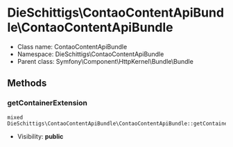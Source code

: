 DieSchittigs\ContaoContentApiBundle\ContaoContentApiBundle
===============






* Class name: ContaoContentApiBundle
* Namespace: DieSchittigs\ContaoContentApiBundle
* Parent class: Symfony\Component\HttpKernel\Bundle\Bundle







Methods
-------


### getContainerExtension

    mixed DieSchittigs\ContaoContentApiBundle\ContaoContentApiBundle::getContainerExtension()





* Visibility: **public**



